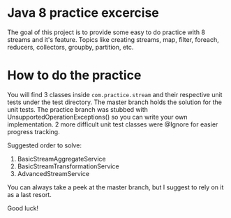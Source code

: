 # Java 8 practice excercise

The goal of this project is to provide some easy to do practice with 8 streams and it's feature.
Topics like creating streams, map, filter, foreach, reducers, collectors, groupby, partition, etc.

# How to do the practice

You will find 3 classes inside `com.practice.stream` and their respective unit tests under the test directory.
The master branch holds the solution for the unit tests. The practice branch was stubbed 
with UnsupportedOperationExceptions() so you can write your own implementation. 2 more difficult unit test classes were @Ignore 
for easier progress tracking.

Suggested order to solve:

1. BasicStreamAggregateService
2. BasicStreamTransformationService
3. AdvancedStreamService

You can always take a peek at the master branch, but I suggest to rely on it as a last resort.

Good luck!

